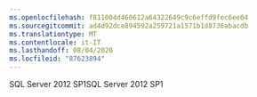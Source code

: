 ```yaml
---
ms.openlocfilehash: f811004d460612a64322649c9c6effd9fec6ee04
ms.sourcegitcommit: ad4d92dce894592a259721a1571b1d8736abacdb
ms.translationtype: MT
ms.contentlocale: it-IT
ms.lasthandoff: 08/04/2020
ms.locfileid: "87623894"
---
```

<span data-ttu-id="f99a2-101">SQL Server 2012 SP1</span><span class="sxs-lookup"><span data-stu-id="f99a2-101">SQL Server 2012 SP1</span></span>
